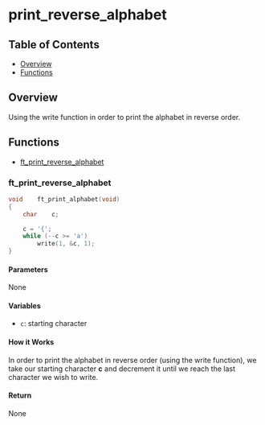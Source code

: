 # print_reverse_alphabet

## Table of Contents

- [Overview](#overview)
- [Functions](#functions)

## Overview

Using the write function in order to print the alphabet in reverse order.

## Functions

- [ft_print_reverse_alphabet](#ft_print_reverse_alphabet)

### ft_print_reverse_alphabet

```c
void	ft_print_alphabet(void)
{
	char	c;

	c = '{';
	while (--c >= 'a')
		write(1, &c, 1);
}
```

#### Parameters

None

#### Variables

- `c`: starting character

#### How it Works

In order to print the alphabet in reverse order (using the write function), we take our starting character **c** and decrement it until we reach the last character we wish to write.

#### Return

None